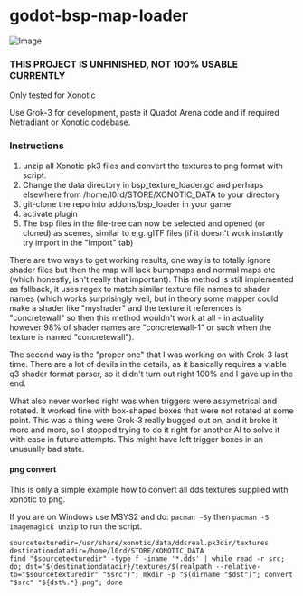 # godot-bsp-map-loader

![Image](https://github.com/user-attachments/assets/e38526b6-bf77-47ae-b9b7-ae0dcd4a6c55)

### THIS PROJECT IS UNFINISHED, NOT 100% USABLE CURRENTLY

Only tested for Xonotic

Use Grok-3 for development, paste it Quadot Arena code and if required Netradiant or Xonotic codebase.

### Instructions

1. unzip all Xonotic pk3 files and convert the textures to png format with script.
2. Change the data directory in bsp_texture_loader.gd and perhaps elsewhere from /home/l0rd/STORE/XONOTIC_DATA to your directory
3. git-clone the repo into addons/bsp_loader in your game
4. activate plugin
5. The bsp files in the file-tree can now be selected and opened (or cloned) as scenes, similar to e.g. glTF files (if it doesn't work instantly try import in the "Import" tab)
   
There are two ways to get working results, one way is to totally ignore shader files but then the map will lack bumpmaps and normal maps etc (which honestly, isn't really that important). This method is still implemented as fallback, it uses regex to match similar texture file names to shader names (which works surprisingly well, but in theory some mapper could make a shader like "myshader" and the texture it references is "concretewall" so then this method wouldn't work at all - in actuality however 98% of shader names are "concretewall-1" or such when the texture is named "concretewall"). 

The second way is the "proper one" that I was working on with Grok-3 last time. There are a lot of devils in the details, as it basically requires a viable q3 shader format parser, so it didn't turn out right 100% and I gave up in the end.

What also never worked right was when triggers were assymetrical and rotated. It worked fine with box-shaped boxes that were not rotated at some point. This was a thing were Grok-3 really bugged out on, and it broke it more and more, so I stopped trying to do it right for another AI to solve it with ease in future attempts. This might have left trigger boxes in an unusually bad state.

#### png convert
This is only a simple example how to convert all dds textures supplied with xonotic to png.

If you are on Windows use MSYS2 and do: `pacman -Sy` then `pacman -S imagemagick unzip` to run the script.
```
sourcetexturedir=/usr/share/xonotic/data/ddsreal.pk3dir/textures
destinationdatadir=/home/l0rd/STORE/XONOTIC_DATA
find "$sourcetexturedir" -type f -iname '*.dds' | while read -r src; do; dst="${destinationdatadir}/textures/$(realpath --relative-to="$sourcetexturedir" "$src")"; mkdir -p "$(dirname "$dst")"; convert "$src" "${dst%.*}.png"; done
```
